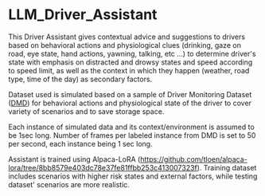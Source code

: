 # LLM_Driver_Assistant

This Driver Assistant gives contextual advice and suggestions to drivers based on behavioral actions and physiological clues (drinking, gaze on road, eye state, hand actions, yawning, talking, etc ...) to determine driver's state with emphasis on distracted and drowsy states and speed according to speed limit, as well as the context in which they happen (weather, road type, time of the day) as secondary factors. 

Dataset used is simulated based on a sample of Driver Monitoring Dataset ([DMD](https://dmd.vicomtech.org/)) for behavioral actions and physiological state of the driver to cover variety of scenarios and to save storage space. 

Each instance of simulated data and its context/environment is assumed to be 1sec long. Number of frames per labeled instance from DMD is set to 50 per second, each instance being 1 sec long. 

Assistant is trained using Alpaca-LoRA (https://github.com/tloen/alpaca-lora/tree/8bb8579e403dc78e37fe81ffbb253c413007323f). Training dataset includes scenarios with higher risk states and external factors, while testing dataset' scenarios are more realistic. 


